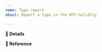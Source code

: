 ```yaml
---
name: Typo report
about: Report a typo in the WTF-Solidity

---
```


**📝 Details**

<!-- Describe the typo you have been experiencing in more detail. Include as much information as you think is relevant. -->

**🔢 Reference**

<!-- We will be able to better review if you provide a reference. -->
